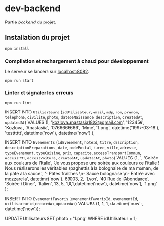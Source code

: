 # dev-backend
Partie *backend* du projet.

## Installation du projet
```
npm install
```

### Compilation et rechargement à chaud pour développement
Le serveur se lancera sur [localhost:8082](http://localhost:8082).
```
npm run start
```

### Linter et signaler les erreurs
```
npm run lint
```

INSERT INTO `Utilisateurs` (`idUtilisateur`, `email`, `mdp`, `nom`, `prenom`, `telephone`, `civilite`, `photo`, `dateDeNaissance`, `description`, `createdAt`, `updatedAt`) VALUES  (1, 'kozlova.anastasia1803@gmail.com', '123456', 'Kozlova', 'Anastasiia', '0766666666', 'Mme', '1.png', datetime('1997-03-18'), 'testttttt', datetime('now'), datetime('now') );


INSERT INTO `Evenements` (`idEvenement`, `hoteId`, `titre`, `description`, `descriptionPreparations`, `date`, `codePostal`, `duree`, `ville`, `adresse`, `typeEvenement`, `typeCuisine`, `prix`, `capacite`, `accessTransportCommun`, `accessPMR`, `accessVoiture`, `createdAt`, `updatedAt`, `photo`) VALUES (1, 1, 'Soirée aux couleurs de l’Italie', 'Je vous propose une soirée aux couleurs de l’italie ! Nous réaliserons les véritables spaghettis à la bolognaise de ma maman, de la pâte à la sauce.', '- Pâtes fraîches \n- Sauce bolognaise \n- Entrée avec mozzarella', datetime('now'), 69003, 2, 'Lyon', '40 Rue de l’Abondance', 'Soirée / Dîner', 'Italien', 13, 5, 1,0,1,datetime('now'), datetime('now'), '1.png' );

INSERT INTO `EvenementFavoris` (`evenementFavorisId`, `evenementId`, `utilisateurId`,`createdAt`,`updatedAt`) VALUES  (1, 1, 1, datetime('now'), datetime('now'));

UPDATE Utilisateurs
SET photo = '1.png'
WHERE idUtilisateur = 1;